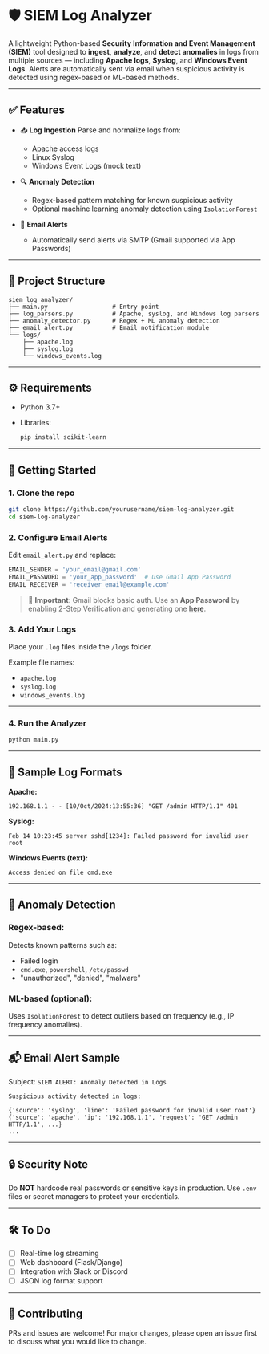 # 🛡️ SIEM Log Analyzer

A lightweight Python-based **Security Information and Event Management (SIEM)** tool designed to **ingest**, **analyze**, and **detect anomalies** in logs from multiple sources — including **Apache logs**, **Syslog**, and **Windows Event Logs**. Alerts are automatically sent via email when suspicious activity is detected using regex-based or ML-based methods.

---

## ✅ Features

* 📥 **Log Ingestion**
  Parse and normalize logs from:

  * Apache access logs
  * Linux Syslog
  * Windows Event Logs (mock text)

* 🔍 **Anomaly Detection**

  * Regex-based pattern matching for known suspicious activity
  * Optional machine learning anomaly detection using `IsolationForest`

* 📧 **Email Alerts**

  * Automatically send alerts via SMTP (Gmail supported via App Passwords)

---

## 📁 Project Structure

```
siem_log_analyzer/
├── main.py                  # Entry point
├── log_parsers.py           # Apache, syslog, and Windows log parsers
├── anomaly_detector.py      # Regex + ML anomaly detection
├── email_alert.py           # Email notification module
└── logs/
    ├── apache.log
    ├── syslog.log
    └── windows_events.log
```

---

## ⚙️ Requirements

* Python 3.7+
* Libraries:

  ```bash
  pip install scikit-learn
  ```

---

## 🚀 Getting Started

### 1. Clone the repo

```bash
git clone https://github.com/yourusername/siem-log-analyzer.git
cd siem-log-analyzer
```

### 2. Configure Email Alerts

Edit `email_alert.py` and replace:

```python
EMAIL_SENDER = 'your_email@gmail.com'
EMAIL_PASSWORD = 'your_app_password'  # Use Gmail App Password
EMAIL_RECEIVER = 'receiver_email@example.com'
```

> 🔐 **Important**: Gmail blocks basic auth. Use an **App Password** by enabling 2-Step Verification and generating one [here](https://myaccount.google.com/apppasswords).

### 3. Add Your Logs

Place your `.log` files inside the `/logs` folder.

Example file names:

* `apache.log`
* `syslog.log`
* `windows_events.log`

---

### 4. Run the Analyzer

```bash
python main.py
```

---

## 📡 Sample Log Formats

**Apache:**

```
192.168.1.1 - - [10/Oct/2024:13:55:36] "GET /admin HTTP/1.1" 401
```

**Syslog:**

```
Feb 14 10:23:45 server sshd[1234]: Failed password for invalid user root
```

**Windows Events (text):**

```
Access denied on file cmd.exe
```

---

## 🧠 Anomaly Detection

### Regex-based:

Detects known patterns such as:

* Failed login
* `cmd.exe`, `powershell`, `/etc/passwd`
* "unauthorized", "denied", "malware"

### ML-based (optional):

Uses `IsolationForest` to detect outliers based on frequency (e.g., IP frequency anomalies).

---

## 📬 Email Alert Sample

Subject: `SIEM ALERT: Anomaly Detected in Logs`

```
Suspicious activity detected in logs:

{'source': 'syslog', 'line': 'Failed password for invalid user root'}
{'source': 'apache', 'ip': '192.168.1.1', 'request': 'GET /admin HTTP/1.1', ...}
...
```

---

## 🔒 Security Note

Do **NOT** hardcode real passwords or sensitive keys in production.
Use `.env` files or secret managers to protect your credentials.

---

## 🛠️ To Do

* [ ] Real-time log streaming
* [ ] Web dashboard (Flask/Django)
* [ ] Integration with Slack or Discord
* [ ] JSON log format support

---

## 🤝 Contributing

PRs and issues are welcome! For major changes, please open an issue first to discuss what you would like to change.
